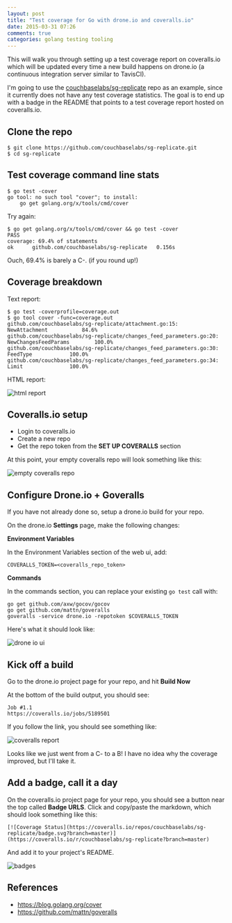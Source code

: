 ```yaml
---
layout: post
title: "Test coverage for Go with drone.io and coveralls.io"
date: 2015-03-31 07:26
comments: true
categories: golang testing tooling
---
```


This will walk you through setting up a test coverage report on coveralls.io which will be updated every time a new build happens on drone.io (a continuous integration server similar to TavisCI).

I'm going to use the [couchbaselabs/sg-replicate](https://github.com/couchbaselabs/sg-replicate) repo as an example, since it currently does not have any test coverage statistics.  The goal is to end up with a badge in the README that points to a test coverage report hosted on coveralls.io.

## Clone the repo

```
$ git clone https://github.com/couchbaselabs/sg-replicate.git
$ cd sg-replicate
```

## Test coverage command line stats

```
$ go test -cover
go tool: no such tool "cover"; to install:
	go get golang.org/x/tools/cmd/cover

```

Try again:

```
$ go get golang.org/x/tools/cmd/cover && go test -cover
PASS
coverage: 69.4% of statements
ok  	github.com/couchbaselabs/sg-replicate	0.156s
```

Ouch, 69.4% is barely a C-. (if you round up!)

## Coverage breakdown

Text report:

```
$ go test -coverprofile=coverage.out 
$ go tool cover -func=coverage.out
github.com/couchbaselabs/sg-replicate/attachment.go:15:			NewAttachment			84.6%
github.com/couchbaselabs/sg-replicate/changes_feed_parameters.go:20:	NewChangesFeedParams		100.0%
github.com/couchbaselabs/sg-replicate/changes_feed_parameters.go:30:	FeedType			100.0%
github.com/couchbaselabs/sg-replicate/changes_feed_parameters.go:34:	Limit				100.0%
```

HTML report:

![html report](http://tleyden-misc.s3.amazonaws.com/blog_images/go_coverage_html.png)

## Coveralls.io setup

* Login to coveralls.io
* Create a new repo 
* Get the repo token from the **SET UP COVERALLS** section

At this point, your empty coveralls repo will look something like this:

![empty coveralls repo](http://tleyden-misc.s3.amazonaws.com/blog_images/coveralls_empty_repo.png)

## Configure Drone.io + Goveralls

If you have not already done so, setup a drone.io build for your repo.

On the drone.io **Settings** page, make the following changes:

**Environment Variables**

In the Environment Variables section of the web ui, add:

```
COVERALLS_TOKEN=<coveralls_repo_token>
```

**Commands**

In the commands section, you can replace your existing `go test` call with:

```
go get github.com/axw/gocov/gocov
go get github.com/mattn/goveralls
goveralls -service drone.io -repotoken $COVERALLS_TOKEN
```

Here's what it should look like:

![drone io ui](http://tleyden-misc.s3.amazonaws.com/blog_images/drone_io_coverage.png)

## Kick off a build

Go to the drone.io project page for your repo, and hit **Build Now**

At the bottom of the build output, you should see:

```
Job #1.1
https://coveralls.io/jobs/5189501
```

If you follow the link, you should see something like:

![coveralls report](http://tleyden-misc.s3.amazonaws.com/blog_images/coveralls_sgreplicate.png)

Looks like we just went from a C- to a B!  I have no idea why the coverage improved, but I'll take it.

## Add a badge, call it a day

On the coveralls.io project page for your repo, you should see a button near the top called **Badge URLS**.  Click and copy/paste the markdown, which should look something like this:

```
[![Coverage Status](https://coveralls.io/repos/couchbaselabs/sg-replicate/badge.svg?branch=master)](https://coveralls.io/r/couchbaselabs/sg-replicate?branch=master)
```

And add it to your project's README.  

![badges](http://tleyden-misc.s3.amazonaws.com/blog_images/sg_replicate_badges.png)


## References

* https://blog.golang.org/cover
* https://github.com/mattn/goveralls

